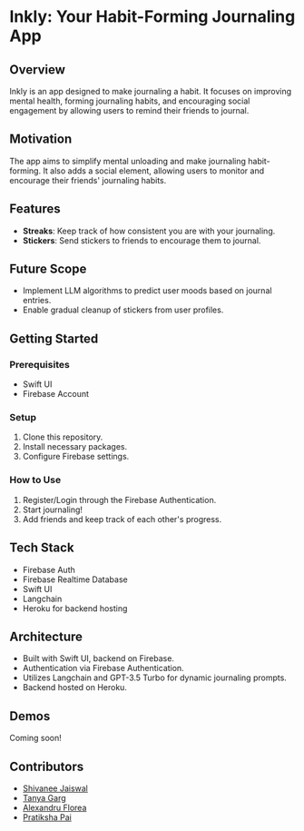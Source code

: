# Inkly: Your Habit-Forming Journaling App

## Overview
Inkly is an app designed to make journaling a habit. It focuses on improving mental health, forming journaling habits, and encouraging social engagement by allowing users to remind their friends to journal.

## Motivation
The app aims to simplify mental unloading and make journaling habit-forming. It also adds a social element, allowing users to monitor and encourage their friends' journaling habits.

## Features
- **Streaks**: Keep track of how consistent you are with your journaling.
- **Stickers**: Send stickers to friends to encourage them to journal.

## Future Scope
- Implement LLM algorithms to predict user moods based on journal entries.
- Enable gradual cleanup of stickers from user profiles.

## Getting Started

### Prerequisites
- Swift UI
- Firebase Account

### Setup
1. Clone this repository.
2. Install necessary packages.
3. Configure Firebase settings.

### How to Use
1. Register/Login through the Firebase Authentication.
2. Start journaling!
3. Add friends and keep track of each other's progress.

## Tech Stack
- Firebase Auth
- Firebase Realtime Database
- Swift UI
- Langchain
- Heroku for backend hosting

## Architecture
- Built with Swift UI, backend on Firebase.
- Authentication via Firebase Authentication.
- Utilizes Langchain and GPT-3.5 Turbo for dynamic journaling prompts.
- Backend hosted on Heroku.

## Demos
Coming soon!

## Contributors
- [Shivanee Jaiswal](mailto:sjaiswal45@gatech.edu)
- [Tanya Garg](mailto:tgarg40@gatech.edu)
- [Alexandru Florea](mailto:aflorea6@gatech.edu)
- [Pratiksha Pai](mailto:ppai33@gatech.edu)